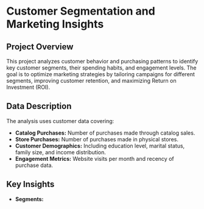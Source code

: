# Customer Segmentation and Marketing Insights

## Project Overview

This project analyzes customer behavior and purchasing patterns to identify key customer segments, their spending habits, and engagement levels. The goal is to optimize marketing strategies by tailoring campaigns for different segments, improving customer retention, and maximizing Return on Investment (ROI).

## Data Description

The analysis uses customer data covering:

- **Catalog Purchases:** Number of purchases made through catalog sales.
- **Store Purchases:** Number of purchases made in physical stores.
- **Customer Demographics:** Including education level, marital status, family size, and income distribution.
- **Engagement Metrics:** Website visits per month and recency of purchase data.

## Key Insights

- **Segments:**
